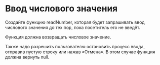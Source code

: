 # Ввод числового значения                                       <br/>

Создайте функцию readNumber, которая будет запрашивать ввод     <br/>
числового значения до тех пор, пока посетитель его не введёт.   <br/>

Функция должна возвращать числовое значение.                    <br/>

Также надо разрешить пользователю остановить процесс ввода,     <br/> 
отправив пустую строку или нажав «Отмена». 
В этом случае функция должна вернуть null.                      <br/>                       